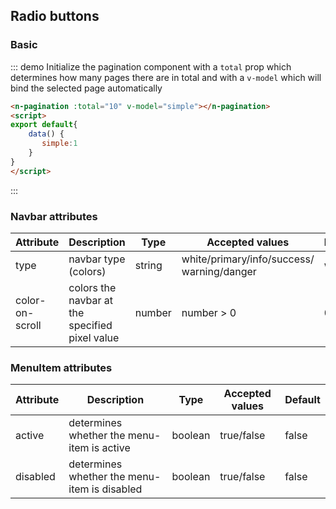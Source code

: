 <style>
.demo-block .n-button{
  margin-bottom:10px;
}
</style>
<script>
  module.exports = {
    data() {
      return {
        simple: 1
      };
    },
  };
</script>

## Radio buttons

### Basic

::: demo Initialize the pagination component with a `total` prop which determines how many pages there are in total and with a `v-model` which will bind the selected page automatically

```html
<n-pagination :total="10" v-model="simple"></n-pagination>
<script>
export default{
    data() {
       simple:1 
    }
}
</script>
```
:::


### Navbar attributes
| Attribute      | Description    | Type      | Accepted values       | Default   |
|---------- |-------- |---------- |--------------------  |----- |
| type     | navbar type (colors)   | string  |   white/primary/info/success/ warning/danger           |    white     |
| color-on-scroll     | colors the navbar at the specified pixel value   | number  |   number > 0     |    0     |

### MenuItem attributes
| Attribute      | Description    | Type      | Accepted values       | Default   |
|---------- |-------- |---------- |--------------------  |----- |
| active     | determines whether the menu-item is active   | boolean  |   true/false           |    false     |
| disabled     | determines whether the menu-item is disabled   | boolean  |   true/false           |    false     |

